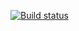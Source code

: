 [![Build status](https://ci.appveyor.com/api/projects/status/nxu0e7mt15kj9156?svg=true)](https://ci.appveyor.com/project/NetologyAlex/cardorder)
